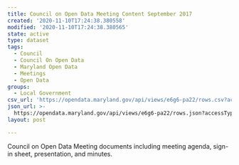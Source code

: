 ```yaml
---
title: Council on Open Data Meeting Content September 2017
created: '2020-11-10T17:24:38.380558'
modified: '2020-11-10T17:24:38.380565'
state: active
type: dataset
tags:
  - Council
  - Council On Open Data
  - Maryland Open Data
  - Meetings
  - Open Data
groups:
  - Local Government
csv_url: 'https://opendata.maryland.gov/api/views/e6g6-pa22/rows.csv?accessType=DOWNLOAD'
json_url: >-
  https://opendata.maryland.gov/api/views/e6g6-pa22/rows.json?accessType=DOWNLOAD
layout: post

---
```

Council on Open Data Meeting documents including meeting agenda, sign-in sheet, presentation, and minutes.
